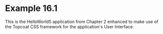 Example 16.1
============
This is the HelloWorld5 application from Chapter 2 enhanced to make use of the Topcoat CSS framework for the application's User Interface.
